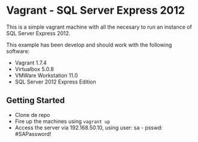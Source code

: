 # Vagrant - SQL Server Express 2012
This is a simple vagrant machine with all the necesary to run an instance of SQL Server Express 2012.

This example has been develop and should work with the following software:
* Vagrant 1.7.4
* Virtualbox 5.0.8
* VMWare Workstation 11.0
* SQL Server 2012 Express Edition

## Getting Started
* Clone de repo
* Fire up the machines using `vagrant up`
* Access the server via 192.168.50.10, using user: sa - psswd: #SAPassword!
